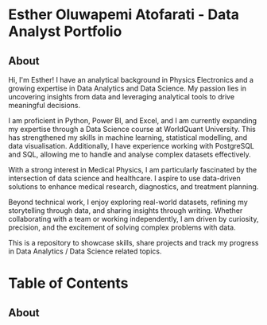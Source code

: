 # Esther Oluwapemi Atofarati - Data Analyst Portfolio

## About

Hi, I'm Esther! I have an analytical background in Physics Electronics and a growing expertise in Data Analytics and Data Science. My passion lies in uncovering insights from data and leveraging analytical tools to drive meaningful decisions.  

I am proficient in Python, Power BI, and Excel, and I am currently expanding my expertise through a Data Science course at WorldQuant University. This has strengthened my skills in machine learning, statistical modelling, and data visualisation. Additionally, I have experience working with PostgreSQL and SQL, allowing me to handle and analyse complex datasets effectively.  

With a strong interest in Medical Physics, I am particularly fascinated by the intersection of data science and healthcare. I aspire to use data-driven solutions to enhance medical research, diagnostics, and treatment planning.  

Beyond technical work, I enjoy exploring real-world datasets, refining my storytelling through data, and sharing insights through writing. Whether collaborating with a team or working independently, I am driven by curiosity, precision, and the excitement of solving complex problems with data.

This is a repository to showcase skills, share projects and track my progress in Data Analytics / Data Science related topics.

# Table of Contents

## About
